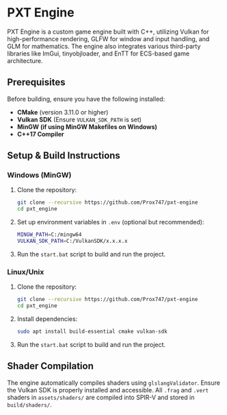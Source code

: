 # PXT Engine

PXT Engine is a custom game engine built with C++, utilizing Vulkan for high-performance rendering, GLFW for window and input handling, and GLM for mathematics. The engine also integrates various third-party libraries like ImGui, tinyobjloader, and EnTT for ECS-based game architecture.

## Prerequisites
Before building, ensure you have the following installed:
- **CMake** (version 3.11.0 or higher)
- **Vulkan SDK** (Ensure `VULKAN_SDK_PATH` is set)
- **MinGW (if using MinGW Makefiles on Windows)**
- **C++17 Compiler**

## Setup & Build Instructions

### Windows (MinGW)
1. Clone the repository:
   ```sh
   git clone --recursive https://github.com/Prox747/pxt-engine
   cd pxt_engine
   ```
2. Set up environment variables in `.env` (optional but recommended):
   ```sh
   MINGW_PATH=C:/mingw64
   VULKAN_SDK_PATH=C:/VulkanSDK/x.x.x.x
   ```
3. Run the `start.bat` script to build and run the project.

### Linux/Unix
1. Clone the repository:
   ```sh
   git clone --recursive https://github.com/Prox747/pxt-engine
   cd pxt_engine
   ```
2. Install dependencies:
   ```sh
   sudo apt install build-essential cmake vulkan-sdk
   ```
3. Run the `start.bat` script to build and run the project.

## Shader Compilation
The engine automatically compiles shaders using `glslangValidator`. Ensure the Vulkan SDK is properly installed and accessible. All `.frag` and `.vert` shaders in `assets/shaders/` are compiled into SPIR-V and stored in `build/shaders/`.